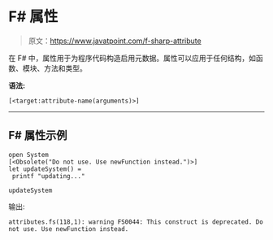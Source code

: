 # F# 属性

> 原文：<https://www.javatpoint.com/f-sharp-attribute>

在 F# 中，属性用于为程序代码构造启用元数据。属性可以应用于任何结构，如函数、模块、方法和类型。

**语法:**

```
[<target:attribute-name(arguments)>]

```

* * *

## F# 属性示例

```
open System
[<Obsolete("Do not use. Use newFunction instead.")>]
let updateSystem() = 
 printf "updating..."

updateSystem

```

输出:

```
attributes.fs(118,1): warning FS0044: This construct is deprecated. Do not use. Use newFunction instead.

```